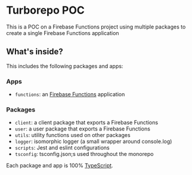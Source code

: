 # Turborepo POC

This is a POC on a Firebase Functions project using multiple packages to create a single Firebase Functions application

## What's inside?

This includes the following packages and apps:

### Apps

- `functions`: an [Firebase Functions](https://firebase.google.com/docs/functions) application

### Packages

- `client`: a client package that exports a Firebase Functions
- `user`: a user package that exports a Firebase Functions
- `utils`: utility functions used on other packages
- `logger`: isomorphic logger (a small wrapper around console.log)
- `scripts`: Jest and eslint configurations
- `tsconfig`: tsconfig.json;s used throughout the monorepo

Each package and app is 100% [TypeScript](https://www.typescriptlang.org/).

